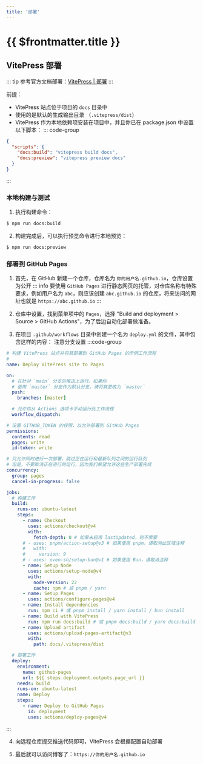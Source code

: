 ```yaml
---
title: '部署'
---
```


# {{ $frontmatter.title }}


## VitePress 部署

::: tip
参考官方文档部署：[VitePress | 部署](https://vitepress.dev/zh/guide/deploy)
:::

前提：
- VitePress 站点位于项目的 `docs` 目录中
- 使用的是默认的生成输出目录 （`.vitepress/dist`）
- VitePress 作为本地依赖项安装在项目中，并且你已在 package.json 中设置以下脚本：
::: code-group

```json [package.json]
{
  "scripts": {
    "docs:build": "vitepress build docs",
    "docs:preview": "vitepress preview docs"
  }
}
```
:::


### 本地构建与测试

1. 执行构建命令：
```sh
$ npm run docs:build
```

2. 构建完成后，可以执行预览命令进行本地预览：
```sh
$ npm run docs:preview
```


### 部署到 GitHub Pages

1. 首先，在 GitHub 新建一个仓库，仓库名为 `你的用户名.github.io`，仓库设置为公开
::: info
 要使用 `GitHub Pages` 进行静态网页的托管，对仓库名称有特殊要求，例如用户名为 `abc`，则应该创建 `abc.github.io` 的仓库，将来访问的网址也就是 `https://abc.github.io`
:::

2. 仓库中设置，找到菜单项中的 `Pages`，选择 "Build and deployment > Source > GitHub Actions"，为了后边自动化部署做准备。

3. 在项目 `.github/workflows` 目录中创建一个名为 `deploy.yml` 的文件，其中包含这样的内容：
注意分支设置
:::code-group
```yaml [.github/workflows/deploy.yml]
# 构建 VitePress 站点并将其部署到 GitHub Pages 的示例工作流程
#
name: Deploy VitePress site to Pages

on:
  # 在针对 `main` 分支的推送上运行。如果你
  # 使用 `master` 分支作为默认分支，请将其更改为 `master`
  push:
    branches: [master]

  # 允许你从 Actions 选项卡手动运行此工作流程
  workflow_dispatch:

# 设置 GITHUB_TOKEN 的权限，以允许部署到 GitHub Pages
permissions:
  contents: read
  pages: write
  id-token: write

# 只允许同时进行一次部署，跳过正在运行和最新队列之间的运行队列
# 但是，不要取消正在进行的运行，因为我们希望允许这些生产部署完成
concurrency:
  group: pages
  cancel-in-progress: false

jobs:
  # 构建工作
  build:
    runs-on: ubuntu-latest
    steps:
      - name: Checkout
        uses: actions/checkout@v4
        with:
          fetch-depth: 0 # 如果未启用 lastUpdated，则不需要
      # - uses: pnpm/action-setup@v3 # 如果使用 pnpm，请取消此区域注释
      #   with:
      #     version: 9
      # - uses: oven-sh/setup-bun@v1 # 如果使用 Bun，请取消注释
      - name: Setup Node
        uses: actions/setup-node@v4
        with:
          node-version: 22
          cache: npm # 或 pnpm / yarn
      - name: Setup Pages
        uses: actions/configure-pages@v4
      - name: Install dependencies
        run: npm ci # 或 pnpm install / yarn install / bun install
      - name: Build with VitePress
        run: npm run docs:build # 或 pnpm docs:build / yarn docs:build / bun run docs:build
      - name: Upload artifact
        uses: actions/upload-pages-artifact@v3
        with:
          path: docs/.vitepress/dist

  # 部署工作
  deploy:
    environment:
      name: github-pages
      url: ${{ steps.deployment.outputs.page_url }}
    needs: build
    runs-on: ubuntu-latest
    name: Deploy
    steps:
      - name: Deploy to GitHub Pages
        id: deployment
        uses: actions/deploy-pages@v4
```
:::

4. 向远程仓库提交推送代码即可，VitePress 会根据配置自动部署

5. 最后就可以访问博客了：`https://你的用户名.github.io`